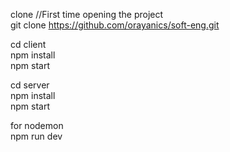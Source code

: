 clone
//First time opening the project <br>
git clone https://github.com/orayanics/soft-eng.git <br>

cd client <br>
npm install <br>
npm start <br>

cd server <br>
npm install <br>
npm start <br>

for nodemon <br>
npm run dev <br>
